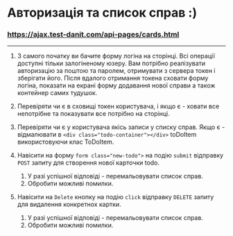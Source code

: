 # Aвторизація та список справ :)

### https://ajax.test-danit.com/api-pages/cards.html


<hr />

1. З самого початку ви бачите форму логіна на сторінці. Всі операції доступні тільки залогіненому юзеру. Вам потрібно реалізувати авторизацію за поштою та паролем, отримувати з сервера токен і зберігати його. Після вдалого отримання токена сховати форму логіна, показати на екрані форму додавання нової справи а також контейнер самих тудушок.


2. Перевіряти чи є в сховищі токен користувача, і якщо є - ховати все непотрібне та показувати все потрібно на сторінці.


3. Перевіряти чи є у користувача якісь записи у списку справ. Якщо є - відмалювати в `<div class="todo-container"></div>`
   toDoItem використовуючи клас ToDoItem.


4. Навісити на форму `form class="new-todo">` на подію `submit` відправку `POST` запиту для створення нової карточки todo.
   1. У разі успішної відповіді - перемальовувати список справ.
   2. Обробити можливі помилки.


5. Навісити на `Delete` кнопку на подію `click` відправку `DELETE` запиту для видалення конкретнох картки.
   1. У разі успішної відповіді - перемальовувати список справ.
   2. Обробити можливі помилки.